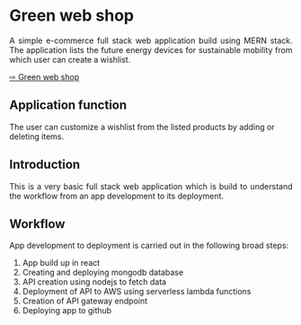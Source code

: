 # Green web shop

<div align="justify">
A simple e-commerce full stack web application build using MERN stack. The application lists the future energy devices for sustainable mobility from which user can create a wishlist.

</div>

[⇨ Green web shop](https://arko92.github.io/green-web-shop/)

## Application function

The user can customize a wishlist from the listed products by adding or deleting items. 

## Introduction

<div align="justify">
This is a very basic full stack web application which is build to understand the workflow from an app development to its deployment.
</div>


## Workflow

App development to deployment is carried out in the following broad steps:

1. App build up in react
2. Creating and deploying mongodb database
3. API creation using nodejs to fetch data
4. Deployment of API to AWS using serverless lambda functions
5. Creation of API gateway endpoint
6. Deploying app to github
